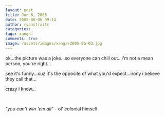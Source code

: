 ```yaml
---
layout: post
title: Jun 6, 2005
date: 2005-06-06 09:14
author: ryanstraits
categories:
tags: xanga
comments: true
image: /assets/images/xanga/2005-06-03.jpg
---
```

ok...the picture was a joke...so everyone can chill out...i'm not a mean person, you're right...

<!-- break -->

see it's funny...cuz it's the opposite of what you'd expect...irony i believe they call that...

crazy i know...

&nbsp;

<em>"you can't win 'em all" -</em> ol' colonial himself
